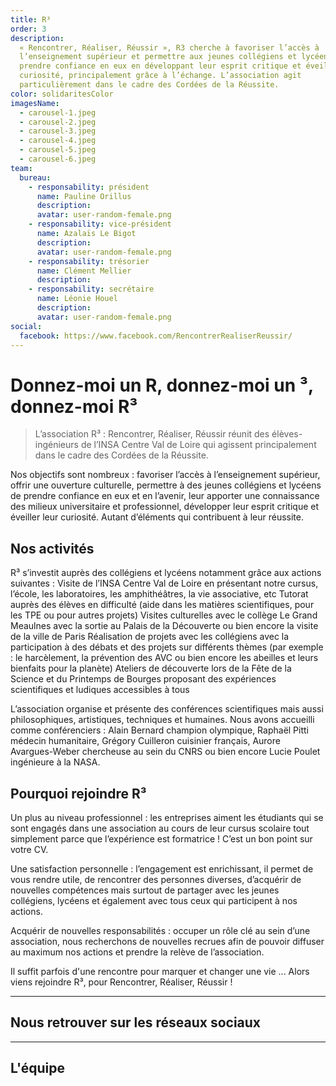```yaml
---
title: R³
order: 3
description:
  « Rencontrer, Réaliser, Réussir », R3 cherche à favoriser l’accès à
  l’enseignement supérieur et permettre aux jeunes collégiens et lycéens de
  prendre confiance en eux en développant leur esprit critique et éveiller leur
  curiosité, principalement grâce à l’échange. L’association agit
  particulièrement dans le cadre des Cordées de la Réussite.
color: solidaritesColor
imagesName:
  - carousel-1.jpeg
  - carousel-2.jpeg
  - carousel-3.jpeg
  - carousel-4.jpeg
  - carousel-5.jpeg
  - carousel-6.jpeg
team:
  bureau:
    - responsability: président
      name: Pauline Orillus
      description:
      avatar: user-random-female.png
    - responsability: vice-président
      name: Azalaïs Le Bigot
      description:
      avatar: user-random-female.png
    - responsability: trésorier
      name: Clément Mellier
      description:
    - responsability: secrétaire
      name: Léonie Houel
      description:
      avatar: user-random-female.png
social:
  facebook: https://www.facebook.com/RencontrerRealiserReussir/
---
```


# Donnez-moi un R, donnez-moi un ³, donnez-moi R³

<campus-center>
  <campus-responsive-image folder-name="federation/solidarites/r3" name="logo.jpeg" max-width="400"></campus-responsive-image>
</campus-center>

> L’association R³ : Rencontrer, Réaliser, Réussir réunit des élèves-ingénieurs
> de l’INSA Centre Val de Loire qui agissent principalement dans le cadre des
> Cordées de la Réussite.

Nos objectifs sont nombreux : favoriser l’accès à l’enseignement supérieur,
offrir une ouverture culturelle, permettre à des jeunes collégiens et lycéens de
prendre confiance en eux et en l’avenir, leur apporter une connaissance des
milieux universitaire et professionnel, développer leur esprit critique et
éveiller leur curiosité. Autant d’éléments qui contribuent à leur réussite.

## Nos activités

R³ s’investit auprès des collégiens et lycéens notamment grâce aux actions
suivantes : Visite de l’INSA Centre Val de Loire en présentant notre cursus,
l’école, les laboratoires, les amphithéâtres, la vie associative, etc Tutorat
auprès des élèves en difficulté (aide dans les matières scientifiques, pour les
TPE ou pour autres projets) Visites culturelles avec le collège Le Grand
Meaulnes avec la sortie au Palais de la Découverte ou bien encore la visite de
la ville de Paris Réalisation de projets avec les collégiens avec la
participation à des débats et des projets sur différents thèmes (par exemple :
le harcèlement, la prévention des AVC ou bien encore les abeilles et leurs
bienfaits pour la planète) Ateliers de découverte lors de la Fête de la Science
et du Printemps de Bourges proposant des expériences scientifiques et ludiques
accessibles à tous

L’association organise et présente des conférences scientifiques mais aussi
philosophiques, artistiques, techniques et humaines. Nous avons accueilli comme
conférenciers : Alain Bernard champion olympique, Raphaël Pitti médecin
humanitaire, Grégory Cuilleron cuisinier français, Aurore Avargues-Weber
chercheuse au sein du CNRS ou bien encore Lucie Poulet ingénieure à la NASA.

<campus-center>
  <campus-carousel :names="imagesName" folder-name="federation/solidarites/r3"></campus-carousel>
</campus-center>

## Pourquoi rejoindre R³

Un plus au niveau professionnel : les entreprises aiment les étudiants qui se
sont engagés dans une association au cours de leur cursus scolaire tout
simplement parce que l’expérience est formatrice ! C’est un bon point sur votre
CV.

Une satisfaction personnelle : l’engagement est enrichissant, il permet de vous
rendre utile, de rencontrer des personnes diverses, d’acquérir de nouvelles
compétences mais surtout de partager avec les jeunes collégiens, lycéens et
également avec tous ceux qui participent à nos actions.

Acquérir de nouvelles responsabilités : occuper un rôle clé au sein d’une
association, nous recherchons de nouvelles recrues afin de pouvoir diffuser au
maximum nos actions et prendre la relève de l’association.

Il suffit parfois d'une rencontre pour marquer et changer une vie ... Alors
viens rejoindre R³, pour Rencontrer, Réaliser, Réussir !

---

## Nous retrouver sur les réseaux sociaux

<campus-social :social="social" :color="color"></campus-social>

---

## L'équipe

<campus-team :team="team" :color="color"></campus-team>
